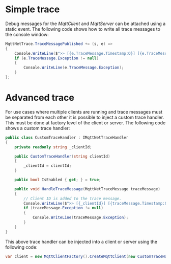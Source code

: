 # Simple trace
Debug messages for the _MqttClient_ and _MqttServer_ can be attached using a static event. The following code shows how to write all trace messages to the console window:

```csharp
MqttNetTrace.TraceMessagePublished += (s, e) =>
{
    Console.WriteLine($">> [{e.TraceMessage.Timestamp:O}] [{e.TraceMessage.ThreadId}] [{e.TraceMessage.Source}] [{e.TraceMessage.Level}]: {e.TraceMessage.Message}");
    if (e.TraceMessage.Exception != null)
    {
        Console.WriteLine(e.TraceMessage.Exception);
    }
};
```
# Advanced trace
For use cases where multiple clients are running and trace messages must be separated from each other it is possible to inject a custom trace handler. This must be done at factory level of the client or server. The following code shows a custom trace handler:
```csharp
public class CustomTraceHandler : IMqttNetTraceHandler
{
    private readonly string _clientId;

    public CustomTraceHandler(string clientId)
    {
        _clientId = clientId;
    }

    public bool IsEnabled { get; } = true;

    public void HandleTraceMessage(MqttNetTraceMessage traceMessage)
    {
        // Client ID is added to the trace message.
        Console.WriteLine($">> [{_clientId}] [{traceMessage.Timestamp:O}] [{traceMessage.ThreadId}] [{traceMessage.Source}] [{traceMessage.Level}]: {traceMessage.Message}");
        if (traceMessage.Exception != null)
        {
            Console.WriteLine(traceMessage.Exception);
        }
    }
}
```
This above trace handler can be injected into a client or server using the following code:
```csharp
var client = new MqttClientFactory().CreateMqttClient(new CustomTraceHandler("Client 1"));
```
